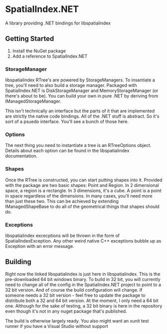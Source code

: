 # SpatialIndex.NET
A library providing .NET bindings for libspatialindex

## Getting Started
1. Install the NuGet package
2. Add a reference to SpatialIndex.NET

### StorageManager
libspatialindex RTree's are powered by StorageManagers. To insantiate a tree, you'll need to also build a storage manager. Packaged with SpatialIndex.NET is DiskStorageManager and MemoryStorageManager (or there's about to be). You can build your own in pure .NET by deriving from IManagedStorageManager. 

This isn't technically an interface but the parts of it that are implemented are strictly the native code bindings. All of the .NET stuff is abstract. So it's sort of a psuedo interface. You'll see a bunch of those here.

### Options
The next thing you need to instantiate a tree is an RTreeOptions object. Details about each option can be found in the libspatialindex documentation.

### Shapes
Once the RTree is constructed, you can start putting shapes into it. Provided with the package are two basic shapes: Point and Region. In 2 dimensional space, a region is a rectangle. In 3 dimensions, it's a cube. A point is a point in space regardless of the dimensions. In many cases, you'll need more than just these two. This can be achieved by extending IManagedShapeBase to do all of the geometrical things that shapes should do.

### Exceptions
libspatialindex excecptions will be thrown in the form of SpatialIndexException. Any other weird native C++ exceptions bubble up as Exception with an error message.

## Building
Right now the linked libspatialindex is just here in libspatialindex. This is the pre-downloaded 64 bit windows binary. To build in 32 bit, you will currently need to change all of the config in the SpatialIndex.NET project to point to a 32 bit version. And of course the build configuration will change. If someone needs a 32 bit version - feel free to update the package to distribute both a 32 and 64 bit version. At the moment, I only need a 64 bit one. Although for the sake of testing, a 32 bit binary is here in the repository even though it's not in any nuget package that's published.

The build is otherwise largely ready. You also might want an xunit test runner if you have a Visual Studio without support
